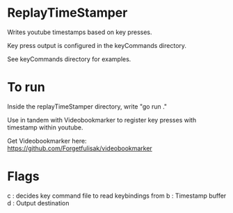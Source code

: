 # ReplayTimeStamper

Writes youtube timestamps based on key presses. 

Key press output is configured in the keyCommands directory.

See keyCommands directory for examples.

# To run
Inside the replayTimeStamper directory, write "go run ."

Use in tandem with Videobookmarker to register key presses with timestamp within youtube. 

Get Videobookmarker here: https://github.com/Forgetfulisak/videobookmarker

# Flags
c : decides key command file to read keybindings from
b : Timestamp buffer
d : Output destination
